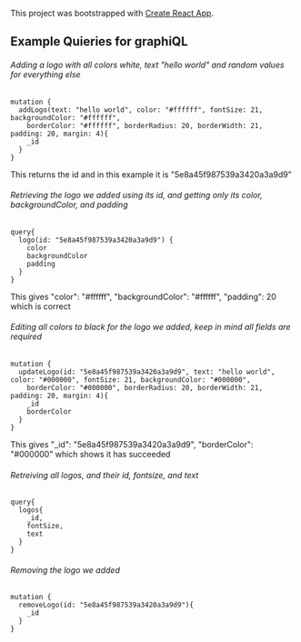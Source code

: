 This project was bootstrapped with [Create React App](https://github.com/facebook/create-react-app).

## Example Quieries for graphiQL

###### Adding a logo with all colors white, text "hello world" and random values for everything else

```
mutation {
  addLogo(text: "hello world", color: "#ffffff", fontSize: 21, backgroundColor: "#ffffff",
    borderColor: "#ffffff", borderRadius: 20, borderWidth: 21, padding: 20, margin: 4){
    _id
  }
}
```
This returns the id and in this example it is "5e8a45f987539a3420a3a9d9"

###### Retrieving the logo we added using its id, and getting only its color, backgroundColor, and padding

```
query{
  logo(id: "5e8a45f987539a3420a3a9d9") {
    color
    backgroundColor
    padding
  }
}
```
This gives "color": "#ffffff", "backgroundColor": "#ffffff", "padding": 20 which is correct

###### Editing all colors to black for the logo we added, keep in mind all fields are required

```
mutation {
  updateLogo(id: "5e8a45f987539a3420a3a9d9", text: "hello world", color: "#000000", fontSize: 21, backgroundColor: "#000000",
    borderColor: "#000000", borderRadius: 20, borderWidth: 21, padding: 20, margin: 4){
    _id
    borderColor
  }
}
```
This gives "_id": "5e8a45f987539a3420a3a9d9", "borderColor": "#000000" which shows it has succeeded

###### Retreiving all logos, and their id, fontsize, and text

```
query{
  logos{
    _id,
    fontSize,
    text
  }
}
```

###### Removing the logo we added

```
mutation {
  removeLogo(id: "5e8a45f987539a3420a3a9d9"){
    _id
  }
}
```

